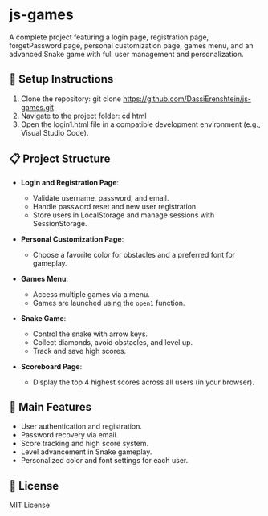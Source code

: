 # js-games

A complete project featuring a login page, registration page, forgetPassword page, personal customization page, games menu, and an advanced Snake game with full user management and personalization.

## 🔧 Setup Instructions

1. Clone the repository:
   git clone https://github.com/DassiErenshtein/js-games.git
2. Navigate to the project folder:
   cd html
3. Open the login1.html file in a compatible development environment (e.g., Visual Studio Code).

## 📋 Project Structure

- **Login and Registration Page**:
  - Validate username, password, and email.
  - Handle password reset and new user registration.
  - Store users in LocalStorage and manage sessions with SessionStorage.

- **Personal Customization Page**:
  - Choose a favorite color for obstacles and a preferred font for gameplay.

- **Games Menu**:
  - Access multiple games via a menu.
  - Games are launched using the `open1` function.

- **Snake Game**:
  - Control the snake with arrow keys.
  - Collect diamonds, avoid obstacles, and level up.
  - Track and save high scores.

- **Scoreboard Page**:
  - Display the top 4 highest scores across all users (in your browser).

## 🚀 Main Features

- User authentication and registration.
- Password recovery via email.
- Score tracking and high score system.
- Level advancement in Snake gameplay.
- Personalized color and font settings for each user.

## 📄 License

MIT License